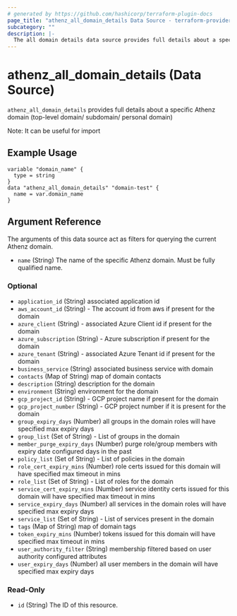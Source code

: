 ```yaml
---
# generated by https://github.com/hashicorp/terraform-plugin-docs
page_title: "athenz_all_domain_details Data Source - terraform-provider-athenz"
subcategory: ""
description: |-
  The all domain details data source provides full details about a specific Athenz domain.
---
```


# athenz_all_domain_details (Data Source)

`athenz_all_domain_details` provides full details about a specific Athenz domain (top-level domain/ subdomain/ personal domain)

Note: It can be useful for import  

## Example Usage

```hcl
variable "domain_name" {
  type = string
}
data "athenz_all_domain_details" "domain-test" {
  name = var.domain_name
}
```

## Argument Reference

The arguments of this data source act as filters for querying the current Athenz domain.

- `name` (String) The name of the specific Athenz domain. Must be fully qualified name.

### Optional

- `application_id` (String) associated application id
- `aws_account_id` (String) - The account id from aws if present for the domain
- `azure_client` (String) - associated Azure Client id if present for the domain
- `azure_subscription` (String) - Azure subscription if present for the domain
- `azure_tenant` (String) - associated Azure Tenant id  if present for the domain
- `business_service` (String) associated business service with domain
- `contacts` (Map of String) map of domain contacts
- `description` (String) description for the domain
- `environment` (String) environment for the domain
- `gcp_project_id` (String) - GCP project name if present for the domain
- `gcp_project_number` (String) - GCP project number if it is present for the domain
- `group_expiry_days` (Number) all groups in the domain roles will have specified max expiry days
- `group_list` (Set of String) - List of groups in the domain
- `member_purge_expiry_days` (Number) purge role/group members with expiry date configured days in the past
- `policy_list` (Set of String) - List of policies in the domain
- `role_cert_expiry_mins` (Number) role certs issued for this domain will have specified max timeout in mins
- `role_list` (Set of String) - List of roles for the domain
- `service_cert_expiry_mins` (Number) service identity certs issued for this domain will have specified max timeout in mins
- `service_expiry_days` (Number) all services in the domain roles will have specified max expiry days
- `service_list` (Set of String) - List of services present in the domain
- `tags` (Map of String) map of domain tags
- `token_expiry_mins` (Number) tokens issued for this domain will have specified max timeout in mins
- `user_authority_filter` (String) membership filtered based on user authority configured attributes
- `user_expiry_days` (Number) all user members in the domain will have specified max expiry days

### Read-Only

- `id` (String) The ID of this resource.
